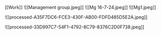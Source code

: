 [[Work]]
![[Management group.jpeg]]
![[Mg 16-7-24.jpeg]]
![[Mg1.jpeg]]


![[processed-A35F7DC6-FCE3-430F-AB00-FDFD485D5E2A.jpeg]]

![[processed-33D997C7-54F1-4792-8C79-8376C2D0F738.jpeg]]
